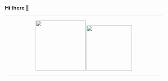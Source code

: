 ### Hi there 👋

<hr>
<div align="center">
  <a href="https://github.com/Kloppx">
  <img height="160em" src="https://github-readme-stats.vercel.app/api?username=ramonbcll&show_icons=true&theme=radical&include_all_commits=true&count_private=true"/>
  <img height="145em" src="https://github-readme-stats.vercel.app/api/top-langs/?username=ramonbcll&layout=compact&langs_count=7&theme=radical"/>
</div>
<hr>
<!--
**ramonbcll/ramonbcll** is a ✨ _special_ ✨ repository because its `README.md` (this file) appears on your GitHub profile.

Here are some ideas to get you started:

- 🔭 I’m currently working on ...
- 🌱 I’m currently learning ...
- 👯 I’m looking to collaborate on ...
- 🤔 I’m looking for help with ...
- 💬 Ask me about ...
- 📫 How to reach me: ...
- 😄 Pronouns: ...
- ⚡ Fun fact: ...
-->
